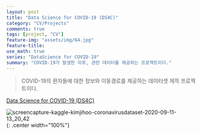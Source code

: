 ```yaml
---
layout: post
title: "Data Science for COVID-19 (DS4C)"
category: "CV/Projects"
comments: true
tags: [project, "CV"]
feature-img: "assets/img/64.jpg"
feature-title:
use_math: true
series: "DataScience for COVID-19"
summary: "COVID-19가 발생한 이후, 관련 데이터를 제공하는 프로젝트이다."
---
```


> COVID-19의 환자들에 대한 정보와 이동경로를 제공하는 데이터셋 제작 프로젝트이다.

[Data Science for COVID-19 (DS4C)](https://www.kaggle.com/kimjihoo/coronavirusdataset)

![screencapture-kaggle-kimjihoo-coronavirusdataset-2020-09-11-13_20_42](https://user-images.githubusercontent.com/37871541/92858948-a2cadc80-f431-11ea-8f48-69e4d2085bc1.png){: .center width="100%"}
